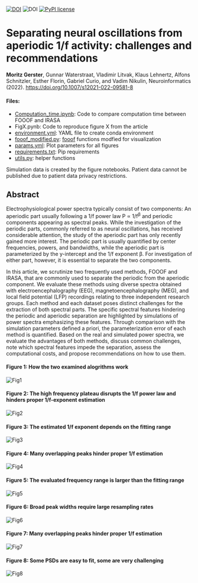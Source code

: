 [![DOI](https://img.shields.io/badge/Paper-Gerster%20et%20al.%202022-brightgreen)](https://doi.org/10.1007/s12021-022-09581-8)
![DOI](https://img.shields.io/badge/python-3.8-blue)
[![PyPI license](https://img.shields.io/pypi/l/ansicolortags.svg)](https://pypi.python.org/pypi/ansicolortags/)

# Separating neural oscillations from aperiodic 1/f activity: challenges and recommendations 
**Moritz Gerster**, Gunnar Waterstraat, Vladimir Litvak, Klaus Lehnertz, Alfons Schnitzler, Esther Florin, Gabriel Curio, and Vadim Nikulin, Neuroinformatics (2022). https://doi.org/10.1007/s12021-022-09581-8

#### Files:
- [Computation_time.ipynb](/Computation_time.ipynb): Code to compare computation time between FOOOF and IRASA
- FigX.pynb: Code to reproduce figure X from the article
- [environment.yml](environment.yml): YAML file to create conda environment
- [fooof_modified.py](fooof_modified.py): [fooof](https://github.com/fooof-tools/fooof) functions modfied for visualization
- [params.yml](params.yml): Plot parameters for all figures
- [requirements.txt](requirements.txt): Pip requirements
- [utils.py](utils.py): helper functions

Simulation data is created by the figure notebooks.
Patient data cannot be published due to patient data privacy restrictions.

## Abstract

Electrophysiological power spectra typically consist of two components: An aperiodic part usually following a 1/f power law P &Proportional; 1/f<sup>&beta;</sup> and periodic components appearing as spectral peaks. While the investigation of the periodic parts, commonly referred to as neural oscillations, has received considerable attention, the study of the aperiodic part has only recently gained more interest. The periodic part is usually quantified by center frequencies, powers, and bandwidths, while the aperiodic part is parameterized by the y-intercept and the 1/f exponent &beta;. For investigation of either part, however, it is essential to separate the two components.

In this article, we scrutinize two frequently used methods, FOOOF and IRASA, that are commonly used to separate the periodic from the aperiodic component. We evaluate these methods using diverse spectra obtained with electroencephalography (EEG), magnetoencephalography (MEG), and local field potential (LFP) recordings relating to three independent research groups. Each method and each dataset poses distinct challenges for the extraction of both spectral parts. The specific spectral features hindering the periodic and aperiodic separation are highlighted by simulations of power spectra emphasizing these features. Through comparison with the simulation parameters defined a priori, the parameterization error of each method is quantified. Based on the real and simulated power spectra, we evaluate the advantages of both methods, discuss common challenges, note which spectral features impede the separation, assess the computational costs, and propose recommendations on how to use them. 

#### Figure 1: How the two examined alogrithms work
![Fig1](https://user-images.githubusercontent.com/45031224/136661949-bf33a4af-832f-450b-b9bc-d410729ee35f.png)
#### Figure 2: The high frequency plateau disrupts the 1/f power law and hinders proper 1/f-exponent estimation
![Fig2](https://user-images.githubusercontent.com/45031224/136662000-c795386f-c54c-40d9-b89b-95509fa618fb.png)
#### Figure 3: The estimated 1/f exponent depends on the fitting range
![Fig3](https://user-images.githubusercontent.com/45031224/159687422-aeb03725-e386-412d-8160-84bf585b6c52.png)
#### Figure 4: Many overlapping peaks hinder proper 1/f estimation
![Fig4](https://user-images.githubusercontent.com/45031224/136662007-a1ef4cad-b90f-4519-be02-511168f0d9d7.png)
#### Figure 5: The evaluated frequency range is larger than the fitting range
![Fig5](https://user-images.githubusercontent.com/45031224/136662010-dd9e46b5-88e5-4d81-848c-ade800d05bf5.png)
#### Figure 6: Broad peak widths require large resampling rates
![Fig6](https://user-images.githubusercontent.com/45031224/136662011-8d915f5c-ce1a-45c2-9bd2-655936c68a17.png)
#### Figure 7: Many overlapping peaks hinder proper 1/f estimation
![Fig7](https://user-images.githubusercontent.com/45031224/136662016-b0a1f5d7-c603-44bb-9f78-24c3face961f.png)
#### Figure 8: Some PSDs are easy to fit, some are very challenging
![Fig8](https://user-images.githubusercontent.com/45031224/136662019-6fb6557e-6b00-49cd-9b06-2037d762a003.png)
